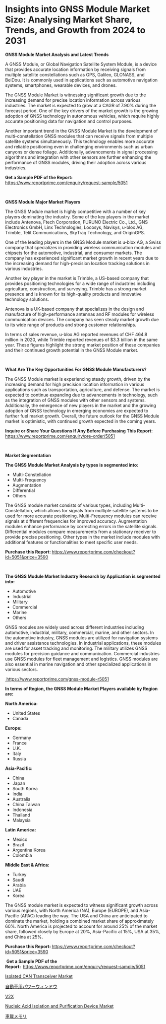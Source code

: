 <p><h1>Insights into GNSS Module Market Size: Analysing Market Share, Trends, and Growth from 2024 to 2031</h1></p><p><strong>GNSS Module Market Analysis and Latest Trends</strong></p>
<p><p>A GNSS Module, or Global Navigation Satellite System Module, is a device that provides accurate location information by receiving signals from multiple satellite constellations such as GPS, Galileo, GLONASS, and BeiDou. It is commonly used in applications such as automotive navigation systems, smartphones, wearable devices, and drones.</p><p>The GNSS Module Market is witnessing significant growth due to the increasing demand for precise location information across various industries. The market is expected to grow at a CAGR of 7.90% during the forecast period. One of the key drivers of the market growth is the growing adoption of GNSS technology in autonomous vehicles, which require highly accurate positioning data for navigation and control purposes.</p><p>Another important trend in the GNSS Module Market is the development of multi-constellation GNSS modules that can receive signals from multiple satellite systems simultaneously. This technology enables more accurate and reliable positioning even in challenging environments such as urban canyons or dense foliage. Additionally, advancements in signal processing algorithms and integration with other sensors are further enhancing the performance of GNSS modules, driving their adoption across various industries.</p></p>
<p><strong>Get a Sample PDF of the Report:&nbsp;</strong> <a href="https://www.reportprime.com/enquiry/request-sample/5051">https://www.reportprime.com/enquiry/request-sample/5051</a></p>
<p>&nbsp;</p>
<p><strong>GNSS Module Major Market Players</strong></p>
<p><p>The GNSS Module market is highly competitive with a number of key players dominating the industry. Some of the key players in the market include Antenova, Ftech Corporation, FURUNO Electric Co., Ltd., GNS Electronics GmbH, Linx Technologies,  Locosys, Navisys, u-blox AG, Trimble, Telit Communications, SkyTraq Technology, and OriginGPS.</p><p>One of the leading players in the GNSS Module market is u-blox AG, a Swiss company that specializes in providing wireless communication modules and chipsets for the automotive, industrial, and consumer markets. The company has experienced significant market growth in recent years due to the increasing demand for high-precision location tracking solutions in various industries.</p><p>Another key player in the market is Trimble, a US-based company that provides positioning technologies for a wide range of industries including agriculture, construction, and surveying. Trimble has a strong market presence and is known for its high-quality products and innovative technology solutions.</p><p>Antenova is a UK-based company that specializes in the design and manufacture of high-performance antennas and RF modules for wireless communication devices. The company has seen steady market growth due to its wide range of products and strong customer relationships.</p><p>In terms of sales revenue, u-blox AG reported revenues of CHF 464.8 million in 2020, while Trimble reported revenues of $3.3 billion in the same year. These figures highlight the strong market position of these companies and their continued growth potential in the GNSS Module market.</p></p>
<p>&nbsp;</p>
<p><strong>What Are The Key Opportunities For GNSS Module Manufacturers?</strong></p>
<p><p>The GNSS Module market is experiencing steady growth, driven by the increasing demand for high precision location information in various applications such as transportation, agriculture, and defense. The market is expected to continue expanding due to advancements in technology, such as the integration of GNSS modules with other sensors and systems. Additionally, the emergence of new players in the market and the growing adoption of GNSS technology in emerging economies are expected to further fuel market growth. Overall, the future outlook for the GNSS Module market is optimistic, with continued growth expected in the coming years.</p></p>
<p><strong>Inquire or Share Your Questions If Any Before Purchasing This Report:</strong> <a href="https://www.reportprime.com/enquiry/pre-order/5051">https://www.reportprime.com/enquiry/pre-order/5051</a></p>
<p>&nbsp;</p>
<p><strong>Market Segmentation</strong></p>
<p><strong>The GNSS Module Market Analysis by types is segmented into:</strong></p>
<p><ul><li>Multi-Constellation</li><li>Multi-Frequency</li><li>Augmentation</li><li>Differential</li><li>Others</li></ul></p>
<p><p>The GNSS module market consists of various types, including Multi-Constellation, which allows for signals from multiple satellite systems to be used for more accurate positioning. Multi-Frequency modules can receive signals at different frequencies for improved accuracy. Augmentation modules enhance performance by correcting errors in the satellite signals. Differential modules compare measurements from a stationary receiver to provide precise positioning. Other types in the market include modules with additional features or functionalities to meet specific user needs.</p></p>
<p><strong>Purchase this Report:&nbsp;</strong><a href="https://www.reportprime.com/checkout?id=5051&price=3590">https://www.reportprime.com/checkout?id=5051&price=3590</a></p>
<p>&nbsp;</p>
<p><strong>The GNSS Module Market Industry Research by Application is segmented into:</strong></p>
<p><ul><li>Automotive</li><li>Industrial</li><li>Military</li><li>Commercial</li><li>Marine</li><li>Others</li></ul></p>
<p><p>GNSS modules are widely used across different industries including automotive, industrial, military, commercial, marine, and other sectors. In the automotive industry, GNSS modules are utilized for navigation systems and driver assistance technologies. In industrial applications, these modules are used for asset tracking and monitoring. The military utilizes GNSS modules for precision guidance and communication. Commercial industries use GNSS modules for fleet management and logistics. GNSS modules are also essential in marine navigation and other specialized applications in various sectors.</p></p>
<p><a href="https://www.reportprime.com/gnss-module-r5051">&nbsp;https://www.reportprime.com/gnss-module-r5051</a></p>
<p><strong>In terms of Region, the GNSS Module Market Players available by Region are:</strong></p>
<p>
    <p> <strong> North America: </strong>
        <ul>
            <li>United States</li>
            <li>Canada</li>
        </ul>
        </p> 
    <p> <strong> Europe: </strong>
        <ul>
            <li>Germany</li>
            <li>France</li>
            <li>U.K.</li>
            <li>Italy</li>
            <li>Russia</li>
        </ul>
        </p> 
    <p> <strong> Asia-Pacific: </strong>
        <ul>
            <li>China</li>
            <li>Japan</li>
            <li>South Korea</li>
            <li>India</li>
            <li>Australia</li>
            <li>China Taiwan</li>
            <li>Indonesia</li>
            <li>Thailand</li>
            <li>Malaysia</li>
        </ul>
        </p> 
    <p> <strong> Latin America: </strong>
        <ul>
            <li>Mexico</li>
            <li>Brazil</li>
            <li>Argentina Korea</li>
            <li>Colombia</li>
        </ul>
        </p> 
    <p> <strong> Middle East & Africa: </strong>
        <ul>
            <li>Turkey</li>
            <li>Saudi</li>
            <li>Arabia</li>
            <li>UAE</li>
            <li>Korea</li>
        </ul>
    </p>
    </p>
<p><p>The GNSS module market is expected to witness significant growth across various regions, with North America (NA), Europe (EUROPE), and Asia-Pacific (APAC) leading the way. The USA and China are anticipated to dominate the market, holding a combined market share of approximately 60%. North America is projected to account for around 25% of the market share, followed closely by Europe at 20%, Asia-Pacific at 15%, USA at 35%, and China at 25%.</p></p>
<p><strong>Purchase this Report: </strong><a href="https://www.reportprime.com/checkout?id=5051&price=3590">https://www.reportprime.com/checkout?id=5051&price=3590</a></p>
<p>&nbsp;<strong>Get a Sample PDF of the Report:&nbsp;&nbsp;</strong><a href="https://www.reportprime.com/enquiry/request-sample/5051">https://www.reportprime.com/enquiry/request-sample/5051</a></p>
<p><strong></strong></p>
<p><p><a href="https://github.com/labibmmn112/Market-Research-Report-List-1/blob/main/isolated-can-transceiver-market.md">Isolated CAN Transceiver Market</a></p><p><a href="https://medium.com/@chrispcreem58/%E8%87%AA%E5%8B%95%E8%BB%8A%E3%83%91%E3%83%AF%E3%83%BC%E3%82%A6%E3%82%A3%E3%83%B3%E3%83%89%E3%82%A6%E3%81%AE%E5%B8%82%E5%A0%B4%E3%82%B7%E3%82%A7%E3%82%A2%E3%81%A8%E6%96%B0%E3%81%97%E3%81%84%E3%83%88%E3%83%AC%E3%83%B3%E3%83%89%E5%88%86%E6%9E%90-%E3%82%BF%E3%82%A4%E3%83%97-%E3%82%A2%E3%83%97%E3%83%AA%E3%82%B1%E3%83%BC%E3%82%B7%E3%83%A7%E3%83%B3-%E3%82%A8%E3%83%B3%E3%83%89%E3%83%A6%E3%83%BC%E3%82%BA%E3%81%AB%E3%82%88%E3%82%8B%E4%BA%88%E6%B8%AC-2024%E5%B9%B4%E3%81%8B%E3%82%892031%E5%B9%B4%E3%81%BE%E3%81%A7%E3%81%AE%E6%9C%9F%E9%96%93%E3%81%AB%E3%81%A4%E3%81%84%E3%81%A6-c64fa6810a34">自動車用パワーウィンドウ</a></p><p><a href="https://medium.com/@raisin7568/%EA%B8%80%EB%A1%9C%EB%B2%8C-v2x-%EC%8B%9C%EC%9E%A5-%EB%8F%99%ED%96%A5%EC%97%90-%EB%8C%80%ED%95%9C-%EC%A0%84%EB%9E%B5%EC%A0%81-%EC%9D%B8%EC%82%AC%EC%9D%B4%ED%8A%B8-2024%EB%85%84-2031%EB%85%84-186-%ED%8E%98%EC%9D%B4%EC%A7%80%EC%97%90%EC%84%9C-%EB%8B%A4%EB%A3%A8%EC%96%B4%EC%A1%8C%EC%8A%B5%EB%8B%88%EB%8B%A4-b61366bab5fe">V2X</a></p><p><a href="https://issuu.com/reportprime-2/docs/nucleic-acid-isolation-and-purification-device-mar">Nucleic Acid Isolation and Purification Device Market</a></p><p><a href="https://medium.com/@isabeleterson7845/%E3%82%B0%E3%83%AD%E3%83%BC%E3%83%90%E3%83%AB%E8%87%AA%E5%8B%95%E8%BB%8A%E7%94%A8%E3%83%A1%E3%83%A2%E3%83%AA%E5%B8%82%E5%A0%B4%E3%81%AE%E3%83%88%E3%83%AC%E3%83%B3%E3%83%89-%E6%88%90%E9%95%B7%E6%A9%9F%E4%BC%9A%E3%81%A8%E8%AA%B2%E9%A1%8C%E3%81%AB%E9%96%A2%E3%81%99%E3%82%8B%E6%B4%9E%E5%AF%9F-2024%E5%B9%B4%E3%81%8B%E3%82%892031%E5%B9%B4%E3%81%BE%E3%81%A7%E3%81%AE%E4%BA%88%E6%B8%AC-50dff96e5ba3">車載メモリ</a></p></p>
